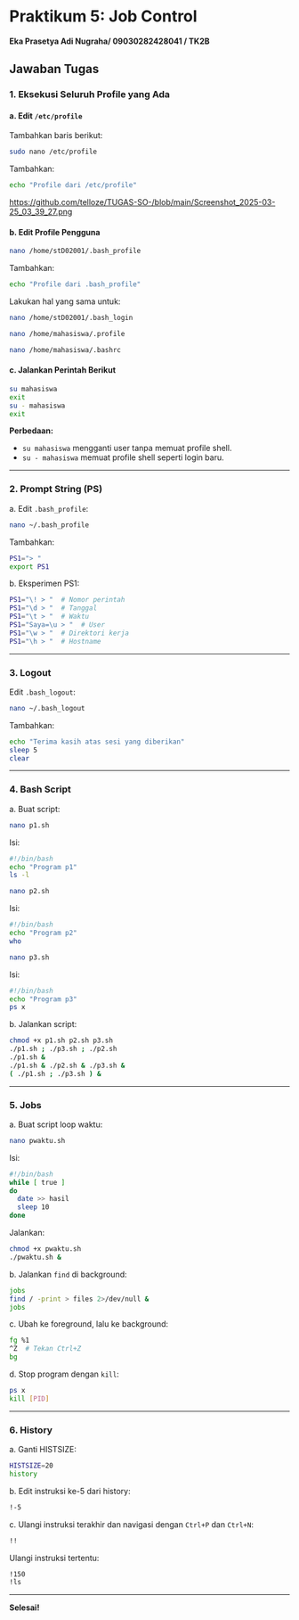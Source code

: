 # Praktikum 5: Job Control

**Eka Prasetya Adi Nugraha/ 09030282428041 / TK2B**

## Jawaban Tugas

### 1. Eksekusi Seluruh Profile yang Ada

#### a. Edit `/etc/profile`
Tambahkan baris berikut:
```bash
sudo nano /etc/profile
```
Tambahkan:
```bash
echo "Profile dari /etc/profile"
```
https://github.com/telloze/TUGAS-SO-/blob/main/Screenshot_2025-03-25_03_39_27.png

#### b. Edit Profile Pengguna
```bash
nano /home/stD02001/.bash_profile
```
Tambahkan:
```bash
echo "Profile dari .bash_profile"
```
Lakukan hal yang sama untuk:
```bash
nano /home/stD02001/.bash_login
```
```bash
nano /home/mahasiswa/.profile
```
```bash
nano /home/mahasiswa/.bashrc
```

#### c. Jalankan Perintah Berikut
```bash
su mahasiswa
exit
su - mahasiswa
exit
```
**Perbedaan:**
- `su mahasiswa` mengganti user tanpa memuat profile shell.
- `su - mahasiswa` memuat profile shell seperti login baru.

---

### 2. Prompt String (PS)

a. Edit `.bash_profile`:
```bash
nano ~/.bash_profile
```
Tambahkan:
```bash
PS1="> "
export PS1
```

b. Eksperimen PS1:
```bash
PS1="\! > "  # Nomor perintah
PS1="\d > "  # Tanggal
PS1="\t > "  # Waktu
PS1="Saya=\u > "  # User
PS1="\w > "  # Direktori kerja
PS1="\h > "  # Hostname
```

---

### 3. Logout
Edit `.bash_logout`:
```bash
nano ~/.bash_logout
```
Tambahkan:
```bash
echo "Terima kasih atas sesi yang diberikan"
sleep 5
clear
```

---

### 4. Bash Script

a. Buat script:
```bash
nano p1.sh
```
Isi:
```bash
#!/bin/bash
echo "Program p1"
ls -l
```

```bash
nano p2.sh
```
Isi:
```bash
#!/bin/bash
echo "Program p2"
who
```

```bash
nano p3.sh
```
Isi:
```bash
#!/bin/bash
echo "Program p3"
ps x
```

b. Jalankan script:
```bash
chmod +x p1.sh p2.sh p3.sh
./p1.sh ; ./p3.sh ; ./p2.sh
./p1.sh &
./p1.sh & ./p2.sh & ./p3.sh &
( ./p1.sh ; ./p3.sh ) &
```

---

### 5. Jobs

a. Buat script loop waktu:
```bash
nano pwaktu.sh
```
Isi:
```bash
#!/bin/bash
while [ true ]
do
  date >> hasil
  sleep 10
done
```
Jalankan:
```bash
chmod +x pwaktu.sh
./pwaktu.sh &
```

b. Jalankan `find` di background:
```bash
jobs
find / -print > files 2>/dev/null &
jobs
```

c. Ubah ke foreground, lalu ke background:
```bash
fg %1
^Z  # Tekan Ctrl+Z
bg
```

d. Stop program dengan `kill`:
```bash
ps x
kill [PID]
```

---

### 6. History

a. Ganti HISTSIZE:
```bash
HISTSIZE=20
history
```

b. Edit instruksi ke-5 dari history:
```bash
!-5
```

c. Ulangi instruksi terakhir dan navigasi dengan `Ctrl+P` dan `Ctrl+N`:
```bash
!!
```

Ulangi instruksi tertentu:
```bash
!150
!ls
```

---

**Selesai!**

